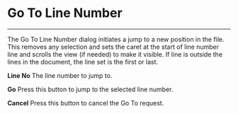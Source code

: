 # Go To Line Number #

----------

The Go To Line Number dialog initiates a jump to a new position in the file.
This removes any selection and sets the caret at the start of line number line
and scrolls the view (if needed) to make it visible. If line is outside the
lines in the document, the line set is the first or last.

**Line No**      The line number to jump to.

**Go**      Press this button to jump to the selected line number.

**Cancel**      Press this button to cancel the Go To request.

